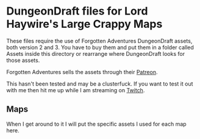 # DungeonDraft files for Lord Haywire's Large Crappy Maps

These files require the use of Forgotten Adventures DungeonDraft assets, both version 2 and 3.  You have to buy them and put them in a folder called Assets inside this directory or rearrange where DungeonDraft looks for those assets.

Forgotten Adventures sells the assets through their [Patreon](https://www.patreon.com/forgottenadventures).

This hasn't been tested and may be a clusterfuck.  If you want to test it out with me then hit me up while I am streaming on [Twitch](https://www.twitch.tv/lordhaywire).

## Maps

When I get around to it I will put the specific assets I used for each map here.